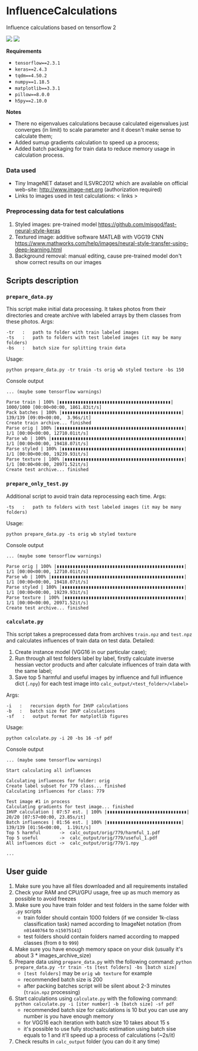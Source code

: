 # InfluenceCalculations
Influence calculations based on tensorflow 2

![](https://imgur.com/twNmNHM.jpg)
![](https://imgur.com/heNuGVO.jpg)

**Requirements**

- `tensorflow==2.3.1`
- `keras==2.4.3`
- `tqdm==4.50.2`
- `numpy==1.18.5`
- `matplotlib==3.3.1`
- `pillow==8.0.0`
- `h5py==2.10.0`

**Notes**

- There no eigenvalues calculations because calculated eigenvalues just converges (in limit) to scale parameter and it doesn't make sense to calculate them;
- Added sumup gradients calculation to speed up a process;
- Added batch packaging for train data to reduce memory usage in calculation process.

### Data used
- Tiny ImageNET dataset and ILSVRC2012 which are available on official web-site: http://www.image-net.org (authorization required)
- Links to images used in test calculations: < links >

### Preprocessing data for test calculations
1. Styled images: pre-trained model https://github.com/misgod/fast-neural-style-keras
2. Textured image: additive software MATLAB with VGG19 CNN https://www.mathworks.com/help/images/neural-style-transfer-using-deep-learning.html
3. Background removal: manual editing, cause pre-trained model don't show correct results on our images

## Scripts description

### `prepare_data.py`
This script make initial data processing. It takes photos from their directories and create archive with labeled arrays by them classes from these photos.
Args: 
```
-tr   :   path to folder with train labeled images
-ts   :   path to folders with test labeled images (it may be many folders)
-bs   :   batch size for splitting train data
```

Usage:
```console
python prepare_data.py -tr train -ts orig wb styled texture -bs 150
```

Console output
```
... (maybe some tensorflow warnings)

Parse train | 100% |▮▮▮▮▮▮▮▮▮▮▮▮▮▮▮▮▮▮▮▮▮▮▮▮▮▮▮▮▮▮▮▮▮▮▮▮▮▮▮▮▮▮| 1000/1000 [00:00<00:00, 1861.83it/s]
Pack batches | 100% |▮▮▮▮▮▮▮▮▮▮▮▮▮▮▮▮▮▮▮▮▮▮▮▮▮▮▮▮▮▮▮▮▮▮▮▮▮▮▮▮▮▮▮▮▮| 139/139 [09:09<00:00,  3.96s/it]
Create train archive... finished
Parse orig | 100% |▮▮▮▮▮▮▮▮▮▮▮▮▮▮▮▮▮▮▮▮▮▮▮▮▮▮▮▮▮▮▮▮▮▮▮▮▮▮▮▮▮▮▮▮▮▮▮▮| 1/1 [00:00<00:00, 12710.01it/s]
Parse wb | 100% |▮▮▮▮▮▮▮▮▮▮▮▮▮▮▮▮▮▮▮▮▮▮▮▮▮▮▮▮▮▮▮▮▮▮▮▮▮▮▮▮▮▮▮▮▮▮▮▮▮▮| 1/1 [00:00<00:00, 19418.07it/s]
Parse styled | 100% |▮▮▮▮▮▮▮▮▮▮▮▮▮▮▮▮▮▮▮▮▮▮▮▮▮▮▮▮▮▮▮▮▮▮▮▮▮▮▮▮▮▮▮▮▮▮| 1/1 [00:00<00:00, 19239.93it/s]
Parse texture | 100% |▮▮▮▮▮▮▮▮▮▮▮▮▮▮▮▮▮▮▮▮▮▮▮▮▮▮▮▮▮▮▮▮▮▮▮▮▮▮▮▮▮▮▮▮▮| 1/1 [00:00<00:00, 20971.52it/s]
Create test archive... finished
```

### `prepare_only_test.py`
Additional script to avoid train data reprocessing each time.
Args: 

```
-ts   :   path to folders with test labeled images (it may be many folders)
```

Usage:
```console
python prepare_data.py -ts orig wb styled texture
```

Console output
```
... (maybe some tensorflow warnings)

Parse orig | 100% |▮▮▮▮▮▮▮▮▮▮▮▮▮▮▮▮▮▮▮▮▮▮▮▮▮▮▮▮▮▮▮▮▮▮▮▮▮▮▮▮▮▮▮▮▮▮▮▮| 1/1 [00:00<00:00, 12710.01it/s]
Parse wb | 100% |▮▮▮▮▮▮▮▮▮▮▮▮▮▮▮▮▮▮▮▮▮▮▮▮▮▮▮▮▮▮▮▮▮▮▮▮▮▮▮▮▮▮▮▮▮▮▮▮▮▮| 1/1 [00:00<00:00, 19418.07it/s]
Parse styled | 100% |▮▮▮▮▮▮▮▮▮▮▮▮▮▮▮▮▮▮▮▮▮▮▮▮▮▮▮▮▮▮▮▮▮▮▮▮▮▮▮▮▮▮▮▮▮▮| 1/1 [00:00<00:00, 19239.93it/s]
Parse texture | 100% |▮▮▮▮▮▮▮▮▮▮▮▮▮▮▮▮▮▮▮▮▮▮▮▮▮▮▮▮▮▮▮▮▮▮▮▮▮▮▮▮▮▮▮▮▮| 1/1 [00:00<00:00, 20971.52it/s]
Create test archive... finished
```

### `calculate.py`
This script takes a preprocessed data from archives `train.npz` and `test.npz` and calculates influences of train data on test data. Detailed:

1. Create instance model (VGG16 in our particular case);
3. Run through all test folders label by label, firstly calculate inverse hessian vector products and after calculate influences of train data with the same label;
4. Save top 5 harmful and useful images by influence and full influence dict (`.npy`) for each test image into `calc_output/<test_folder>/<label>`

Args: 
```
-i   :   recursion depth for IHVP calculations
-b   :   batch size for IHVP calculations
-sf   :   output format for matplotlib figures
```

Usage:
```console
python calculate.py -i 20 -bs 16 -sf pdf
```

Console output

```
... (maybe some tensorflow warnings)

Start calculating all influences

Calculating influences for folder: orig
Create label subset for 779 class... finished
Calculating influences for class: 779

Test image #1 in process
Calculating gradients for test image... finished
IHVP calculation | 07:57 est. | 100% |▮▮▮▮▮▮▮▮▮▮▮▮▮▮▮▮▮▮▮▮▮▮▮▮▮▮▮▮▮▮| 20/20 [07:57<00:00, 23.85s/it]
Batch influences | 01:56 est. | 100% |▮▮▮▮▮▮▮▮▮▮▮▮▮▮▮▮▮▮▮▮▮▮▮▮▮▮▮▮| 139/139 [01:56<00:00,  1.19it/s]
Top 5 harmful		->	calc_output/orig/779/harmful_1.pdf
Top 5 useful		->	calc_output/orig/779/useful_1.pdf
All influences dict	->	calc_output/orig/779/1.npy

...

```

## User guide

1. Make sure you have all files downloaded and all requirements installed
2. Check your RAM and CPU/GPU usage, free up as much memory as possible to avoid freezes
3. Make sure you have train folder and test folders in the same folder with `.py` scripts
    * train folder should contain 1000 folders (if we consider 1k-class classification task) named according to ImageNet notation (from `n01440764` to `n15075141`)
    * test folders should contain folders named according to mapped classes (from `0` to `999`)
4. Make sure you have enough memory space on your disk (usually it's about 3 * images_archive_size)
4. Prepare data using `prepare_data.py` with the following command: `python prepare_data.py -tr train -ts [test folders] -bs [batch size]`
    * `[test folders]` may be `orig wb texture` for example
    * recommended batch size is 200
    * after packing batches script will be silent about 2-3 minutes (`train.npz` processing)
5. Start calculations using `calculate.py` with the following command: `python calculate.py -i [iter number] -b [batch size] -sf pdf`
    * recommended batch size for calculations is 10 but you can use any number is you have enough memory
    * for VGG16 each iteration with batch size 10 takes about 15 s
    * it's possible to use fully stochastic estimation using batch sise equals to 1 and it'll speed up a process of calculations (~2s/it)
6. Check results in `calc_output` folder (you can do it any time)

